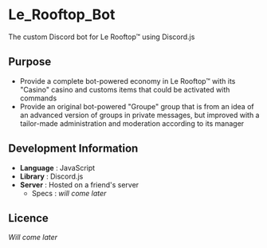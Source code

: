 # Le_Rooftop_Bot
The custom Discord bot for Le Rooftop™ using Discord.js

## Purpose
- Provide a complete bot-powered economy in Le Rooftop™ with its "Casino" casino and customs items that could be activated with commands
- Provide an original bot-powered "Groupe" group that is from an idea of an advanced version of groups in private messages, but improved with a tailor-made administration and moderation according to its manager

## Development Information
- **Language** : JavaScript
- **Library** : Discord.js
- **Server** : Hosted on a friend's server
  - Specs : _will come later_

## Licence
_Will come later_
